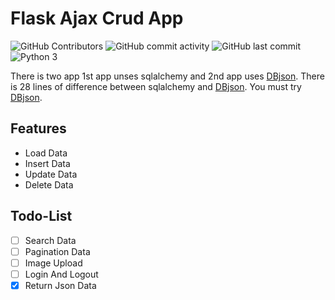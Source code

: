 # Flask Ajax Crud App

 ![GitHub Contributors](https://img.shields.io/github/contributors/jakbin/flask-ajax)
 ![GitHub commit activity](https://img.shields.io/github/commit-activity/m/jakbin/flask-ajax)
 ![GitHub last commit](https://img.shields.io/github/last-commit/jakbin/flask-ajax)
 ![Python 3](https://img.shields.io/badge/python-3-yellow.svg)

There is two app 1st app unses sqlalchemy and 2nd app uses [DBjson](https://github.com/jakbin/dbjson). There is 28 lines of difference between sqlalchemy and [DBjson](https://github.com/jakbin/dbjson). You must try [DBjson](https://github.com/jakbin/dbjson). 

## Features

- Load Data
- Insert Data
- Update Data
- Delete Data

## Todo-List

- [ ] Search Data
- [ ] Pagination Data
- [ ] Image Upload
- [ ] Login And Logout
- [x] Return Json Data
